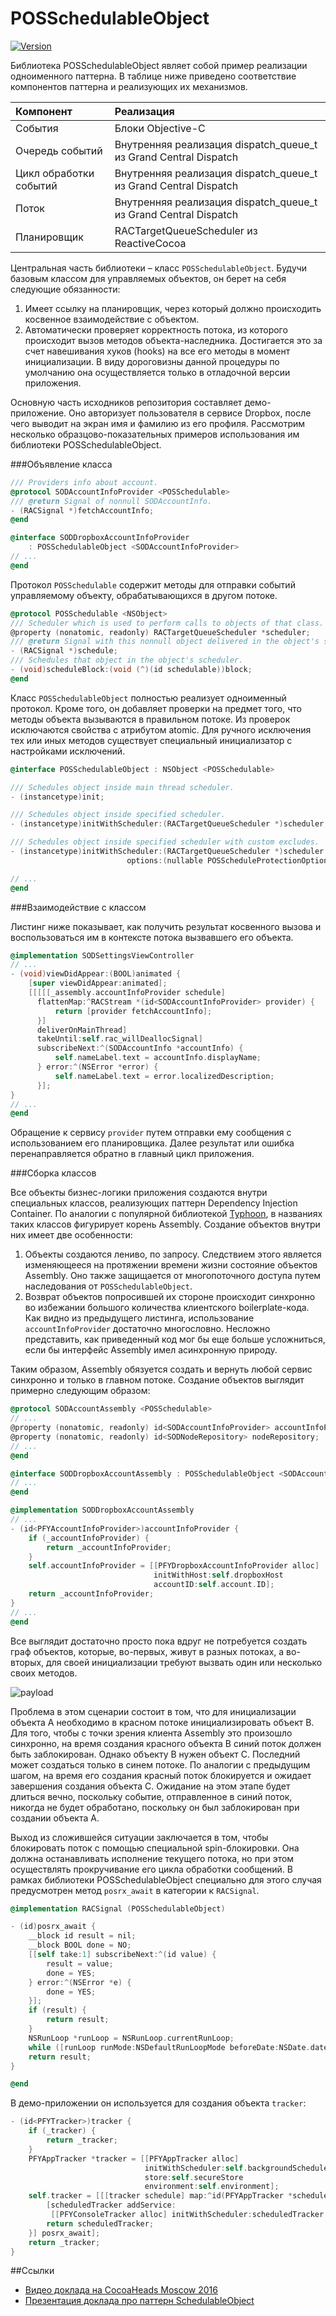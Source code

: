 POSSchedulableObject
====================
[![Version](http://img.shields.io/cocoapods/v/POSSchedulableObject.svg)](http://cocoapods.org/?q=POSSchedulableObject)

Библиотека POSSchedulableObject являет собой пример реализации одноименного паттерна.
В таблице ниже приведено соответствие компонентов паттерна и реализующих их механизмов.

| Компонент              | Реализация                                                       |
| :--------------------- |:-----------------------------------------------------------------|
| События                | Блоки Objective-C                                                |
| Очередь событий        | Внутренняя реализация dispatch_queue_t из Grand Central Dispatch |
| Цикл обработки событий | Внутренняя реализация dispatch_queue_t из Grand Central Dispatch |
| Поток                  | Внутренняя реализация dispatch_queue_t из Grand Central Dispatch |
| Планировщик            | RACTargetQueueScheduler из ReactiveCocoa                         |

Центральная часть библиотеки – класс `POSSchedulableObject`. Будучи базовым классом для управляемых
объектов, он берет на себя следующие обязанности:

1. Имеет ссылку на планировщик, через который должно происходить косвенное взаимодействие с объектом.
2. Автоматически проверяет корректность потока, из которого происходит вызов методов объекта-наследника.
Достигается это за счет навешивания хуков (hooks) на все его методы в момент инициализации. В виду
дороговизны данной процедуры по умолчанию она осуществляется только в отладочной версии приложения.


Основную часть исходников репозитория составляет демо-приложение. Оно авторизует пользователя в сервисе
Dropbox, после чего выводит на экран имя и фамилию из его профиля. Рассмотрим несколько образцово-показательных
примеров использования им библиотеки POSSchedulableObject.

###Объявление класса

```objective-c
/// Providers info about account.
@protocol SODAccountInfoProvider <POSSchedulable>
/// @return Signal of nonnull SODAccountInfo.
- (RACSignal *)fetchAccountInfo;
@end

@interface SODDropboxAccountInfoProvider
    : POSSchedulableObject <SODAccountInfoProvider>
// ...
@end
```

Протокол `POSSchedulable` содержит методы для отправки событий управляемому объекту, обрабатывающихся
в другом потоке.

```objective-c
@protocol POSSchedulable <NSObject>
/// Scheduler which is used to perform calls to objects of that class.
@property (nonatomic, readonly) RACTargetQueueScheduler *scheduler;
/// @return Signal with this nonnull object delivered in the object's scheduler.
- (RACSignal *)schedule;
/// Schedules that object in the object's scheduler.
- (void)scheduleBlock:(void (^)(id schedulable))block;
@end
```

Класс `POSSchedulableObject` полностью реализует одноименный протокол. Кроме того, он добавляет проверки
на предмет того, что методы объекта вызываются в правильном потоке. Из проверок исключаются свойства с
атрибутом atomic. Для ручного исключения тех или иных методов существует специальный инициализатор с
настройками исключений.

```objective-c
@interface POSSchedulableObject : NSObject <POSSchedulable>

/// Schedules object inside main thread scheduler.
- (instancetype)init;

/// Schedules object inside specified scheduler.
- (instancetype)initWithScheduler:(RACTargetQueueScheduler *)scheduler;

/// Schedules object inside specified scheduler with custom excludes.
- (instancetype)initWithScheduler:(RACTargetQueueScheduler *)scheduler
                          options:(nullable POSScheduleProtectionOptions *)options;

// ...
@end
```

###Взаимодействие с классом

Листинг ниже показывает, как получить результат косвенного вызова и воспользоваться им в контексте потока
вызвавшего его объекта.

```objective-c
@implementation SODSettingsViewController
// ...
- (void)viewDidAppear:(BOOL)animated {
    [super viewDidAppear:animated];
    [[[[[_assembly.accountInfoProvider schedule]
      flattenMap:^RACStream *(id<SODAccountInfoProvider> provider) {
          return [provider fetchAccountInfo];
      }]
      deliverOnMainThread]
      takeUntil:self.rac_willDeallocSignal]
      subscribeNext:^(SODAccountInfo *accountInfo) {
          self.nameLabel.text = accountInfo.displayName;
      } error:^(NSError *error) {
          self.nameLabel.text = error.localizedDescription;
      }];
}
// ...
@end
```

Обращение к сервису `provider` путем отправки ему сообщения с использованием его планировщика. Далее результат
или ошибка перенаправляется обратно в главный цикл приложения.

###Сборка классов

Все объекты бизнес-логики приложения создаются внутри специальных классов, реализующих паттерн Dependency
Injection Container. По аналогии с популярной библиотекой <a href="https://github.com/appsquickly/Typhoon">Typhoon</a>,
в названиях таких классов фигурирует корень Assembly. Создание объектов внутри них имеет две особенности:

1. Объекты создаются лениво, по запросу. Следствием этого является изменяющееся на протяжении времени жизни
состояние объектов Assembly. Оно также защищается от многопоточного доступа путем наследования от
`POSSchedulableObject`.
2. Возврат объектов попросившей их стороне происходит синхронно во избежании большого количества клиентского
boilerplate-кода. Как видно из предыдущего листинга, использование `accountInfoProvider` достаточно
многословно. Несложно представить, как приведенный код мог бы еще больше усложниться, если бы интерфейс
Assembly имел асинхронную природу.

Таким образом, Assembly обязуется создать и вернуть любой сервис синхронно и только в главном потоке.
Создание объектов выглядит примерно следующим образом:

```objective-c
@protocol SODAccountAssembly <POSSchedulable>
// ...
@property (nonatomic, readonly) id<SODAccountInfoProvider> accountInfoProvider;
@property (nonatomic, readonly) id<SODNodeRepository> nodeRepository;
// ...
@end

@interface SODDropboxAccountAssembly : POSSchedulableObject <SODAccountAssembly>
// ...
@end

@implementation SODDropboxAccountAssembly
// ...
- (id<PFYAccountInfoProvider>)accountInfoProvider {
    if (_accountInfoProvider) {
        return _accountInfoProvider;
    }
    self.accountInfoProvider = [[PFYDropboxAccountInfoProvider alloc]
                                initWithHost:self.dropboxHost
                                accountID:self.account.ID];
    return _accountInfoProvider;
}
// ...
@end
```

Все выглядит достаточно просто пока вдруг не потребуется создать граф объектов, которые, во-первых, живут
в разных потоках, а во-вторых, для своей инициализации требуют вызвать один или несколько своих методов.

![payload](https://raw.github.com/pavelosipov/POSSchedulableObject/master/.images/dependency_cycle.png)

Проблема в этом сценарии состоит в том, что для инициализации объекта A необходимо в красном потоке
инициализировать объект B. Для того, чтобы с точки зрения клиента Assembly это произошло синхронно, на время
создания красного объекта B синий поток должен быть заблокирован. Однако объекту B нужен объект C. Последний
может создаться только в синем потоке. По аналогии с предыдущим шагом, на время его создания красный поток
блокируется и ожидает завершения создания объекта C. Ожидание на этом этапе будет длиться вечно, поскольку
событие, отправленное в синий поток, никогда не будет обработано, поскольку он был заблокирован при создании
объекта A.

Выход из сложившейся ситуации заключается в том, чтобы блокировать поток с помощью специальной spin-блокировки.
Она должна останавливать исполнение текущего потока, но при этом осуществлять прокручивание его цикла обработки
сообщений. В рамках библиотеки POSSchedulableObject специально для этого случая предусмотрен метод `posrx_await`
в категории к `RACSignal`.

```objective-c
@implementation RACSignal (POSSchedulableObject)

- (id)posrx_await {
    __block id result = nil;
    __block BOOL done = NO;
    [[self take:1] subscribeNext:^(id value) {
        result = value;
        done = YES;
    } error:^(NSError *e) {
        done = YES;
    }];
    if (result) {
        return result;
    }
    NSRunLoop *runLoop = NSRunLoop.currentRunLoop;
    while ([runLoop runMode:NSDefaultRunLoopMode beforeDate:NSDate.date] && !done) {}
    return result;
}

@end
```

В демо-приложении он используется для создания объекта `tracker`:

```objective-c
- (id<PFYTracker>)tracker {
    if (_tracker) {
        return _tracker;
    }
    PFYAppTracker *tracker = [[PFYAppTracker alloc]
                              initWithScheduler:self.backgroundScheduler
                              store:self.secureStore
                              environment:self.environment];
    self.tracker = [[[tracker schedule] map:^id(PFYAppTracker *scheduledTracker) {
        [scheduledTracker addService:
         [[PFYConsoleTracker alloc] initWithScheduler:scheduledTracker.scheduler]];
        return scheduledTracker;
    }] posrx_await];
    return _tracker;
}
```

##Ссылки
* [Видео доклада на CocoaHeads Moscow 2016](https://www.youtube.com/watch?v=XH667U8uzuE)
* [Презентация доклада про паттерн SchedulableObject](http://bit.ly/schedulable_object_pptx)

